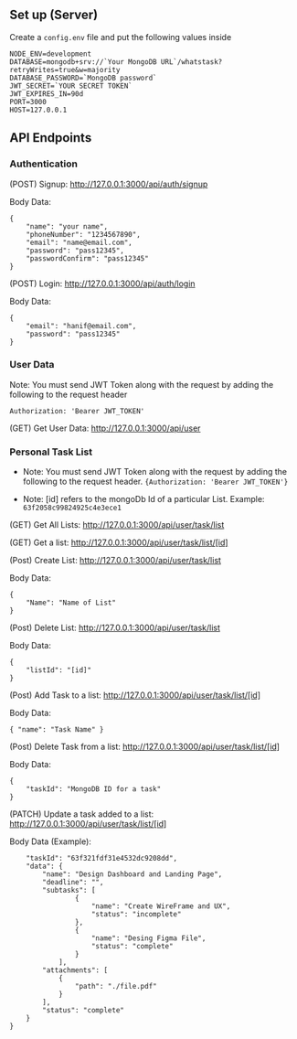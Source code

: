 ## Set up (Server)

Create a `config.env` file and put the following values inside

```
NODE_ENV=development
DATABASE=mongodb+srv://`Your MongoDB URL`/whatstask?retryWrites=true&w=majority
DATABASE_PASSWORD=`MongoDB password`
JWT_SECRET=`YOUR SECRET TOKEN`
JWT_EXPIRES_IN=90d
PORT=3000
HOST=127.0.0.1
```

## API Endpoints

### Authentication

(POST) Signup: <http://127.0.0.1:3000/api/auth/signup>

Body Data:

```
{
    "name": "your name",
    "phoneNumber": "1234567890",
    "email": "name@email.com",
    "password": "pass12345",
    "passwordConfirm": "pass12345"
}
```

(POST) Login: <http://127.0.0.1:3000/api/auth/login>

Body Data:

```
{
    "email": "hanif@email.com",
    "password": "pass12345"
}
```

### User Data

Note: You must send JWT Token along with the request by adding the following to the request header

`Authorization: 'Bearer JWT_TOKEN'`

(GET) Get User Data: <http://127.0.0.1:3000/api/user>

### Personal Task List

- Note: You must send JWT Token along with the request by adding the following to the request header. `{Authorization: 'Bearer JWT_TOKEN'}`

- Note: [id] refers to the mongoDb Id of a particular List. Example: `63f2058c99824925c4e3ece1`

(GET) Get All Lists: <http://127.0.0.1:3000/api/user/task/list>

(GET) Get a list: <http://127.0.0.1:3000/api/user/task/list/[id]>

(Post) Create List: <http://127.0.0.1:3000/api/user/task/list>

Body Data:

```
{
    "Name": "Name of List"
}
```

(Post) Delete List: <http://127.0.0.1:3000/api/user/task/list>

Body Data:

```
{
    "listId": "[id]"
}
```

(Post) Add Task to a list: <http://127.0.0.1:3000/api/user/task/list/[id]>

Body Data:

`{
    "name": "Task Name"
}`

(Post) Delete Task from a list: <http://127.0.0.1:3000/api/user/task/list/[id]>

Body Data:

```
{
    "taskId": "MongoDB ID for a task"
}
```

(PATCH) Update a task added to a list: <http://127.0.0.1:3000/api/user/task/list/[id]>

Body Data (Example):

```{
    "taskId": "63f321fdf31e4532dc9208dd",
    "data": {
        "name": "Design Dashboard and Landing Page",
        "deadline": "",
        "subtasks": [
                {
                    "name": "Create WireFrame and UX",
                    "status": "incomplete"
                },
                {
                    "name": "Desing Figma File",
                    "status": "complete"
                }
            ],
        "attachments": [
            {
                "path": "./file.pdf"
            }
        ],
        "status": "complete"
    }
}
```
